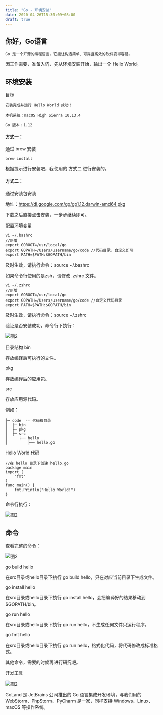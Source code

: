 ```yaml
---
title: "Go - 环境安装"
date: 2020-04-26T15:30:09+08:00
draft: true
---
```


## 你好，Go语言
```
Go 是一个开源的编程语言，它能让构造简单、可靠且高效的软件变得容易。
```
因工作需要，准备入坑，先从环境安装开始，输出一个 Hello World。

## 环境安装
目标
```
安装完成并运行 Hello World 成功！

本机系统：macOS High Sierra 10.13.4

Go 版本：1.12
```
#### 方式一：

通过 brew 安装
```
brew install
```
根据提示进行安装吧，我使用的 方式二 进行安装的。

#### 方式二：

通过安装包安装

地址：https://dl.google.com/go/go1.12.darwin-amd64.pkg

下载之后直接点击安装，一步步继续即可。

配置环境变量

```
vi ~/.bashrc	
//新增	
export GOROOT=/usr/local/go	
export GOPATH=/Users/username/go/code //代码目录，自定义即可	
export PATH=$PATH:$GOPATH/bin

```
及时生效，请执行命令：source ~/.bashrc

如果命令行使用的是zsh，请修改 .zshrc 文件。

```
vi ~/.zshrc	
//新增	
export GOROOT=/usr/local/go	
export GOPATH=/Users/username/go/code //自定义代码目录	
export PATH=$PATH:$GOPATH/bin
```
及时生效，请执行命令：source ~/.zshrc

验证是否安装成功，命令行下执行：

![图2](/hugoblog/go.jpg)

目录结构
bin

存放编译后可执行的文件。

pkg

存放编译后的应用包。

src

存放应用源代码。

例如：
```
├─ code  -- 代码根目录	
│  ├─ bin	
│  ├─ pkg	
│  ├─ src	
│     ├── hello	
│         ├── hello.go

```
Hello World 代码
```
//在 hello 目录下创建 hello.go	
package main	
import (	
    "fmt"	
)	
func main() {	
    fmt.Println("Hello World!")	
}
```

命令行执行：

![图2](/hugoblog/go1.jpg)

## 命令
查看完整的命令：

![图2](/hugoblog/go3.jpg)

go build hello

在src目录或hello目录下执行 go build hello，只在对应当前目录下生成文件。

go install hello

在src目录或hello目录下执行 go install hello，会把编译好的结果移动到 $GOPATH/bin。

go run hello

在src目录或hello目录下执行 go run hello，不生成任何文件只运行程序。

go fmt hello

在src目录或hello目录下执行 go run hello，格式化代码，将代码修改成标准格式。

其他命令，需要的时候再进行研究吧。

开发工具

![图2](/hugoblog/go4.jpg)

GoLand 是 JetBrains 公司推出的 Go 语言集成开发环境，与我们用的 WebStorm、PhpStorm、PyCharm 是一家，同样支持 Windows、Linux、macOS 等操作系统。